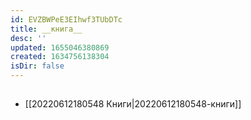 ```yaml
---
id: EVZBWPeE3EIhwf3TUbDTc
title: __книга__
desc: ''
updated: 1655046380869
created: 1634756138304
isDir: false
---
```


## 
- [[20220612180548 Книги|20220612180548-книги]]
